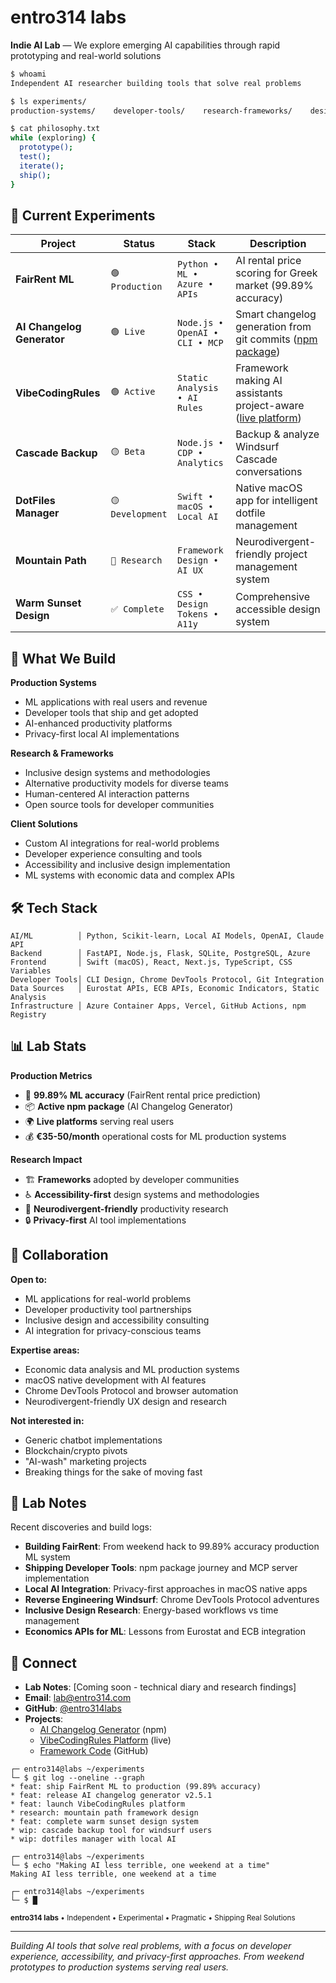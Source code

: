 # entro314 labs
**Indie AI Lab** — We explore emerging AI capabilities through rapid prototyping and real-world solutions

```bash
$ whoami
Independent AI researcher building tools that solve real problems

$ ls experiments/
production-systems/    developer-tools/    research-frameworks/    design-systems/

$ cat philosophy.txt
while (exploring) {
  prototype();
  test(); 
  iterate();
  ship();
}
```

## 🧪 Current Experiments

| Project | Status | Stack | Description |
|---------|--------|-------|-------------|
| **FairRent ML** | `🟢 Production` | `Python • ML • Azure • APIs` | AI rental price scoring for Greek market (99.89% accuracy) |
| **AI Changelog Generator** | `🟢 Live` | `Node.js • OpenAI • CLI • MCP` | Smart changelog generation from git commits ([npm package](https://www.npmjs.com/package/ai-github-changelog-generator-cli-mcp)) |
| **VibeCodingRules** | `🟢 Active` | `Static Analysis • AI Rules` | Framework making AI assistants project-aware ([live platform](https://hub.vibecodingrules.rocks)) |
| **Cascade Backup** | `🟡 Beta` | `Node.js • CDP • Analytics` | Backup & analyze Windsurf Cascade conversations |
| **DotFiles Manager** | `🟡 Development` | `Swift • macOS • Local AI` | Native macOS app for intelligent dotfile management |
| **Mountain Path** | `🔵 Research` | `Framework Design • AI UX` | Neurodivergent-friendly project management system |
| **Warm Sunset Design** | `✅ Complete` | `CSS • Design Tokens • A11y` | Comprehensive accessible design system |

## 💼 What We Build

**Production Systems**
* ML applications with real users and revenue
* Developer tools that ship and get adopted
* AI-enhanced productivity platforms
* Privacy-first local AI implementations

**Research & Frameworks**
* Inclusive design systems and methodologies
* Alternative productivity models for diverse teams
* Human-centered AI interaction patterns
* Open source tools for developer communities

**Client Solutions**
* Custom AI integrations for real-world problems
* Developer experience consulting and tools
* Accessibility and inclusive design implementation
* ML systems with economic data and complex APIs

## 🛠️ Tech Stack

```
AI/ML          │ Python, Scikit-learn, Local AI Models, OpenAI, Claude API
Backend        │ FastAPI, Node.js, Flask, SQLite, PostgreSQL, Azure
Frontend       │ Swift (macOS), React, Next.js, TypeScript, CSS Variables
Developer Tools│ CLI Design, Chrome DevTools Protocol, Git Integration
Data Sources   │ Eurostat APIs, ECB APIs, Economic Indicators, Static Analysis
Infrastructure │ Azure Container Apps, Vercel, GitHub Actions, npm Registry
```

## 📊 Lab Stats

**Production Metrics**
- 🎯 **99.89% ML accuracy** (FairRent rental price prediction)
- 📦 **Active npm package** (AI Changelog Generator)
- 🌍 **Live platforms** serving real users
- 💰 **€35-50/month** operational costs for ML production systems

**Research Impact**
- 🏗️ **Frameworks** adopted by developer communities
- ♿ **Accessibility-first** design systems and methodologies
- 🧠 **Neurodivergent-friendly** productivity research
- 🔒 **Privacy-first** AI tool implementations

## 🤝 Collaboration

**Open to:**
* ML applications for real-world problems
* Developer productivity tool partnerships
* Inclusive design and accessibility consulting
* AI integration for privacy-conscious teams

**Expertise areas:**
* Economic data analysis and ML production systems
* macOS native development with AI features
* Chrome DevTools Protocol and browser automation
* Neurodivergent-friendly UX design and research

**Not interested in:**
* Generic chatbot implementations
* Blockchain/crypto pivots
* "AI-wash" marketing projects
* Breaking things for the sake of moving fast

## 📝 Lab Notes

Recent discoveries and build logs:

* **Building FairRent**: From weekend hack to 99.89% accuracy production ML system
* **Shipping Developer Tools**: npm package journey and MCP server implementation
* **Local AI Integration**: Privacy-first approaches in macOS native apps
* **Reverse Engineering Windsurf**: Chrome DevTools Protocol adventures
* **Inclusive Design Research**: Energy-based workflows vs time management
* **Economics APIs for ML**: Lessons from Eurostat and ECB integration

## 🔗 Connect

* **Lab Notes**: [Coming soon - technical diary and research findings]
* **Email**: lab@entro314.com
* **GitHub**: [@entro314labs](https://github.com/entro314labs)
* **Projects**: 
  - [AI Changelog Generator](https://www.npmjs.com/package/ai-github-changelog-generator-cli-mcp) (npm)
  - [VibeCodingRules Platform](https://hub.vibecodingrules.rocks) (live)
  - [Framework Code](https://github.com/idominikosgr/Vibe-Coding-Rules) (GitHub)

```
┌─ entro314@labs ~/experiments
└─ $ git log --oneline --graph
* feat: ship FairRent ML to production (99.89% accuracy)
* feat: release AI changelog generator v2.5.1
* feat: launch VibeCodingRules platform  
* research: mountain path framework design
* feat: complete warm sunset design system
* wip: cascade backup tool for windsurf users
* wip: dotfiles manager with local AI

┌─ entro314@labs ~/experiments
└─ $ echo "Making AI less terrible, one weekend at a time"
Making AI less terrible, one weekend at a time

┌─ entro314@labs ~/experiments
└─ $ █
```

<sub>**entro314 labs** • Independent • Experimental • Pragmatic • Shipping Real Solutions</sub>

---

*Building AI tools that solve real problems, with a focus on developer experience, accessibility, and privacy-first approaches. From weekend prototypes to production systems serving real users.*
